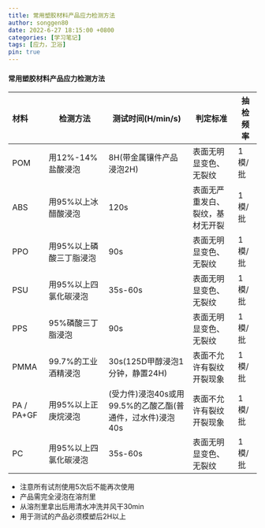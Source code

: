 ```yaml
---
title: 常用塑胶材料产品应力检测方法
author: songgen80
date: 2022-6-27 18:15:00 +0800
categories: [学习笔记]
tags: [应力，卫浴]
pin: true
---
```


#### 常用塑胶材料产品应力检测方法 

| 材料  |检测方法 | 测试时间(H/min/s) |   判定标准   | 抽检频率 |
| :--- | ---- | ---- | ---- | ---- |
| POM                        | 用12%-14%盐酸浸泡 | 8H(带金属镶件产品浸泡2H) | 表面无明显变色、无裂纹 | 1模/批 |
| ABS                       | 用95%以上冰醋酸浸泡 | 120s     | 表面无严重发白、裂纹，基材无开裂 | 1模/批 |
| PPO                        | 用95%以上磷酸三丁脂浸泡 | 90s    | 表面无明显变色、无裂纹 | 1模/批 |
| PSU                        | 用95%以上四氯化碳浸泡 | 35s-60s | 表面无明显变色、无裂纹 | 1模/批 |
| PPS                        | 95%磷酸三丁脂浸泡 | 90s    | 表面无明显变色、无裂纹 | 1模/批 |
| PMMA                      | 99.7%的工业酒精浸泡 | 30s(125D甲醇浸泡1分钟，静置24H) | 表面不允许有裂纹开裂现象 | 1模/批 |
| PA / PA+GF                 | 用95%以上正庚烷浸泡 | (受力件)浸泡40s或用99.5%的乙酸乙酯(普通件，过水件)浸泡40s | 表面不允许有裂纹开裂现象 | 1模/批 |
| PC                         | 用95%以上四氯化碳浸泡 | 35s-60s | 表面无明显变色、无裂纹 | 1模/批 |

* 注意所有试剂使用5次后不能再次使用
* 产品需完全浸泡在溶剂里
* 从溶剂里拿出后用清水冲洗并风干30min
* 用于测试的产品必须模塑后2H以上